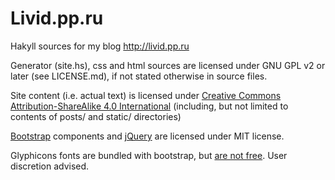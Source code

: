 # Livid.pp.ru

Hakyll sources for my blog http://livid.pp.ru

Generator (site.hs), css and html sources are licensed under GNU GPL v2 or later (see LICENSE.md), if not stated otherwise in source files.

Site content (i.e. actual text) is licensed under [Creative Commons Attribution-ShareAlike 4.0 International](http://creativecommons.org/licenses/by-sa/4.0/) (including, but not limited to contents of posts/ and static/ directories)

[Bootstrap][1] components and [jQuery][2] are licensed under MIT license.

Glyphicons fonts are bundled with bootstrap, but [are not free][3]. User discretion advised.

[1]: http://getbootstrap.com/
[2]: http://jquery.com/
[3]: http://getbootstrap.com/components/#glyphicons

